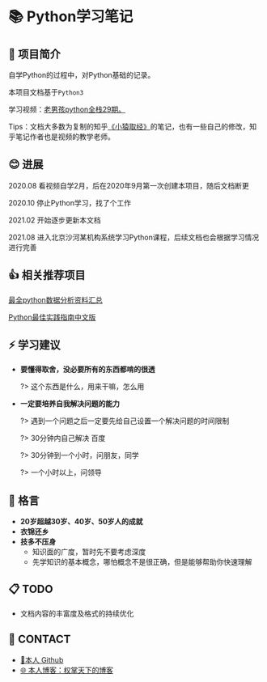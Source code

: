 # 📚 Python学习笔记



## 📃 项目简介

自学Python的过程中，对Python基础的记录。

本项目文档基于`Python3`

学习视频：[老男孩python全栈29期。](https://www.bilibili.com/video/BV1QE41147hU?p=5)

Tips：文档大多数为复制的知乎[《小猿取经》](https://zhuanlan.zhihu.com/c_1189883314197168128)的笔记，也有一些自己的修改，知乎笔记作者也是视频的教学老师。



## 😊 进展
2020.08	看视频自学2月，后在2020年9月第一次创建本项目，随后文档断更

2020.10	停止Python学习，找了个工作

2021.02	开始逐步更新本文档

2021.08	进入北京沙河某机构系统学习Python课程，后续文档也会根据学习情况进行完善



## 👍 相关推荐项目

[最全python数据分析资料汇总](https://github.com/hi-weijun/PythonDataScience-Collections)

[Python最佳实践指南中文版](https://github.com/like-ycy/Python-Guide-CN)



## ⚡ 学习建议

- **要懂得取舍，没必要所有的东西都啃的很透**

  ?> 这个东西是什么，用来干嘛，怎么用

- **一定要培养自我解决问题的能力**

  ?> 遇到一个问题之后一定要先给自己设置一个解决问题的时间限制

  ?> 30分钟内自己解决  百度

  ?> 30分钟到一个小时，问朋友，同学

  ?> 一个小时以上，问领导



## 🌈 格言

- **20岁超越30岁、40岁、50岁人的成就**
- **衣锦还乡**
- **技多不压身**
  - 知识面的广度，暂时先不要考虑深度
  - 先学知识的基本概念，哪怕概念不是很正确，但是能够帮助你快速理解



## 📋 TODO

  - 文档内容的丰富度及格式的持续优化



## 🙋‍ CONTACT

  - [🐙本人 Github](https://github.com/like-ycy)
  - [🌐 本人博客：权掌天下的博客](https://like-ycy.github.io/)